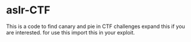 # aslr-CTF
This is a code to find canary and pie in CTF challenges expand this if you are interested.
for use this import this in your exploit.
